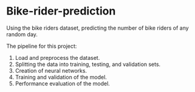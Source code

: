 # Bike-rider-prediction
Using the bike riders dataset, predicting the number of bike riders of any random day. 

The pipeline for this project:
1. Load and preprocess the dataset.
2. Splitting the data into training, testing, and validation sets.
3. Creation of neural networks.
4. Training and validation of the model.
5. Performance evaluation of the model.
